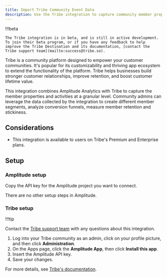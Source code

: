 ```yaml
---
title: Import Tribe Community Event Data
description: Use the Tribe integration to capture community member properties and activities. 
---
```


!!!beta

    The Tribe integration is in beta, and is still in active development. To join their beta program, or if you have any feedback to help improve the Tribe Destination and its documentation, [contact the Tribe support team](mailto:success@tribe.so).

Tribe is a community platform designed to empower your customer communities. It's popular for its customizability and  thriving app ecosystem to extend the functionality of the platform. Tribe helps businesses build stronger customer relationships, improve retention, and boost customer lifetime value.

This integration combines Amplitude Analytics with Tribe to capture the member properties and activities at a granular level. Community admins can leverage the data collected by the integration to create different member segments, analyze conversion funnels, measure member retention and stickiness.

## Considerations

- This integration is available to users on Tribe's Premium and Enterprise plans.

## Setup

### Amplitude setup

Copy the API key for the Amplitude project you want to connect.

There are no other setup steps in Amplitude. 

### Tribe setup

!!!tip

  Contact the [Tribe support team](mailto:success@tribe.so) with any questions about this integration.

1. Log into your Tribe community as an admin, click on your profile picture, and then click **Administration**.
2. On the Apps page, click the **Amplitude App**, then click **Install this app**.
3. Insert the Amplitude API key.
4. Save your changes. 

For more details, see [Tribe's documentation](https://community.tribe.so/knowledge-base-2-0/post/amplitude-integration-4fdETovFRinhUH6?from=/).
